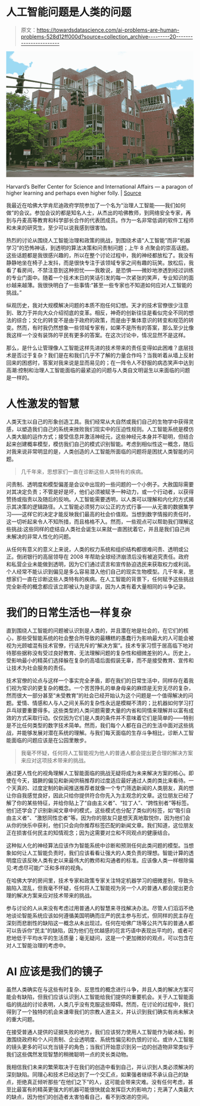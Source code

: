 # 人工智能问题是人类的问题

> 原文：<https://towardsdatascience.com/ai-problems-are-human-problems-528d12ff000d?source=collection_archive---------20----------------------->

![](img/5c9d576de519c31813baf64456dad417.png)

Harvard’s Belfer Center for Science and International Affairs — a paragon of higher learning and perhaps even higher folly. | [Source](https://en.wikipedia.org/wiki/Belfer_Center_for_Science_and_International_Affairs)

我最近在哈佛大学肯尼迪政府学院参加了一个名为“治理人工智能——我们如何做”的会议。参加会议的都是知名人士，从杰出的哈佛教师，到网络安全专家，再到与丹麦高等教育和科学部长合作的代表团成员。作为一名非常低调的软件工程师和未来的研究生，至少可以说我感到很害怕。

热烈的讨论从围绕人工智能治理和政策的挑战，到围绕术语“人工智能”而非“机器学习”的恐怖神话，到透明的算法决策和问责制问题；上午 8 点聚会的崇高话题。这些话题都是我很感兴趣的，所以在整个讨论过程中，我的神经都放松了。我没有静静地坐在椅子上发抖，而是很快专注于该领域专家之间有趣的玩笑。放松后，我看了看房间，不禁注意到这种担忧——我敢说，是恐惧——微妙地渗透到经过训练的专业门面中。随着一个技术末日的笑话引发的每一次紧张的笑声，专业知识的面纱越来越薄。我很快明白了一些事情:“甚至一些专家也不知道如何应对人工智能的挑战。”

纵观历史，我对大规模解决问题的本质不抱任何幻想。天才的技术官僚很少注意到、致力于并向大众介绍彻底的变革。相反，神奇的创新往往是看似完全不同的想法的综合；文化的转变不是由于政府的政策，而是由于集体意识的转变和规范的转变。然而，有时我仍然想象一些领域专家有，如果不是所有的答案，那么至少比像我这样一个没有装饰的平民有更多的答案。在这次讨论中，情况显然不是这样。

那么，是什么让管理像人工智能这样先进的技术带来的责任变得如此困难？底层技术是否过于复杂？我们是在和我们几乎不了解的力量合作吗？当我听着从墙上反射回来的困惑时，答案对我来说是显而易见的；在一阵令人不舒服的病态笑声中达到高潮:控制和治理人工智能面临的最紧迫的问题与人类自文明诞生以来面临的问题是一样的。

# 人性激发的智慧

人类天生以自己的形象创造工具。我们经常从大自然或我们自己的生物学中获得灵感，以塑造我们自己的系统来挫败我们现实中的压迫性规则。人工智能系统是模仿人类大脑的运作方式；接受信息并激活神经元，这些神经元本身并不聪明，但结合起来创建概率模型，模仿我们自己的模式识别智能。考虑到相似性这一概念，随后对我来说非常明显的是，人类创造的人工智能所面临的问题将是困扰人类智能的问题。

> 几千年来，思想家们一直在诊断这些人类特有的疾病。

问责制、透明度和模型偏差是会议中出现的一些问题的一个小例子。大赦国际需要对其决定负责；不管是好是坏，他们必须被赋予一种动力，或一个行动者，以获得赞扬或指责以及随后的反响。人工智能需要透明，以人类可以理解和内化的方式揭示其决策的逻辑路径。人工智能必须努力以公正的方式行事——从无害的数据集学习——这样它的决定才能反映我们最高的社会价值观。当想到数字情报的责任时，这一切听起来令人不知所措，而且格格不入。然而，一些观点可以帮助我们理解这些挑战:这些同样的症结自人类社会诞生以来就一直困扰着它，并且是我们自己尚未解决的非常人性化的问题。

从任何有意义的意义上来说，人类的权力系统和组织结构都很难问责、透明或公正。倒闭银行的高层领导在 2008 年帮助全球经济崩溃后没有被追究责任。政府和私营企业未能做到透明，因为它们通过谎言和宣传胁迫选民来获取权力或利润。个人经常不能认识到偏见是多么容易潜入他们自己的现实生物模型。几千年来，思想家们一直在诊断这些人类特有的疾病。在人工智能的背景下，任何赋予这些挑战完全新奇的概念都应该立即被认为是谬误，因为人类有着大量相同的斗争记录。

# 我们的日常生活也一样复杂

直到围绕人工智能的问题被认识到是人类的，并且潜在地是社会的，在它们的核心，那些受智能系统的社会整合所导致的最糟糕的愚蠢行为影响最大的人可能会被视为光顾嘘混有技术官僚，行话充斥的“解决方案”。技术专家习惯于居高临下地对待那些据称没有受过良好教育、无法理解问题的复杂性和细微差别的人。历史上，受影响最小的精英们选择躲在复杂的高墙后面假装无辜，而不是接受教育、宣传和让技术为社会服务的责任。

技术官僚的论点与这样一个事实完全矛盾，即在我们的日常生活中，同样存在着我们视为常识的更复杂的概念。一个苦苦挣扎的单身母亲的麻烦是无穷无尽的复杂，然而很大一部分甚至“未受教育”的社会已经开始认为这个问题是一个值得解决的问题。爱情、情感和人与人之间关系的复杂性永远是模糊不清的；比机器如何学习打乒乓球要重要得多。这些类型的人类问题需要大量的内省和同情来理解并以富有成效的方式采取行动。仅仅因为它们是人类的条件并不意味着它们是简单的——特别是不比任何类型的数字技术简单。然而，我们每个人都在自己的生活中面对这些挑战，并能够发展对潜在系统的理解。与我们每天面临的生存斗争相比，诊断人工智能面临的问题应该是在公园里散步。

> 我毫不怀疑，任何将人工智能视为他人的普通人都会提出更合理的解决方案来应对这项技术带来的挑战。

通过更人性化的视角理解人工智能面临的挑战无疑将成为未来解决方案的核心。即使在今天，猖獗的偏见和新闻供稿推荐的过度适应最好通过人类的类比来看待。一个天真的、过度定制的新闻推送推荐者就像一个专门筛选新闻的人类朋友，真的想让你自我感觉良好，因此只给你提供符合你先入为主观念的文章。这位朋友已经了解了你的某些特征，并给你贴上了“自由主义者”、“拉丁人”、“跨性别者”等标签。他们还学会了识别新闻文章中的模式，这些模式也分配了类似的标签，如“吸引自由主义者”、“激怒同性恋者”等。因为你的朋友只是想天真地取悦你，因为他们会从你的快乐中获利，他们只会向你推荐标签匹配的新闻文章。我们知道，这位朋友正在损害任何民主的知情观念；因为这需要对立和不同观点的健康结合。

这种拟人化的神经算法应该作为智能系统中诊断和预测任何此类问题的模型。当想象如何让人工智能负责时，我们应该看看让强大的人类负责的理想。智能计算的透明度应该反映人类有史以来最伟大的教师和沟通者的标准。应该像人类一样根除偏见:考虑尽可能广泛和多样的视角。

在哈佛大学的房间里，技术专家和政策专家关注特定机器学习的细微差别，导致头脑陷入混乱，但我毫不怀疑，任何将人工智能视为另一个人的普通人都会提出更合理的解决方案来应对技术带来的挑战。

参与讨论的人从来没有考虑过用普通人的智慧来寻找解决办法。尽管人们滔滔不绝地谈论智能系统应该如何遵循美国明确而庄严的民主参与形式，但同样的民主存在深刻而悲剧性的缺陷这一概念从未出现过。任何在哈佛广场等公共汽车的普通人都可以告诉你“民主”的缺陷，因为他们在优越感的花言巧语中表现出平均的，或者可悲地低于平均水平的生活质量；毫无疑问，这是一个更加微妙的观点，可以包含在对人工智能治理的考虑中。

# AI 应该是我们的镜子

虽然人类确实在与这些有时复杂、反思性的概念进行斗争，并且人类的解决方案可能会有缺陷，但我们应该认识到人工智能给我们提供的重要机会。关于人工智能面临的挑战的讨论表明，人类几乎没有克服这些障碍。然而，在讨论的过程中，我们得到了一个独特的机会来谦卑我们的宗教人道主义，并认识到我们确实有尚未解决的重大问题。

在接受普通人提供的证据失败的地方，我们应该努力使用人工智能作为破冰船，刺激围绕政府和个人问责制、企业透明度、系统性偏见和仇恨的讨论。或许人工智能的镜头更多的可以充当镜子的角色；当我们开始意识到另一边的创造物非常类似于我们这些偶然发现智慧的稍微聪明一点的灵长类动物。

我相信我们未来的繁荣取决于在我们的创造中看到自己，并认识到人类必须解决的深刻缺陷。同理心和技术已经达到了一个交汇点，如果强者继续不承认自己的缺点，拒绝真正倾听那些“在他们之下”的人，这可能会带来灾难。没有任何考虑，甚至比最富有的精英更强大的机器可能很快就会发挥巨大的影响力；充满了人类最大的缺点，因为他们的创造者太害怕看自己，看不到改进的空间。